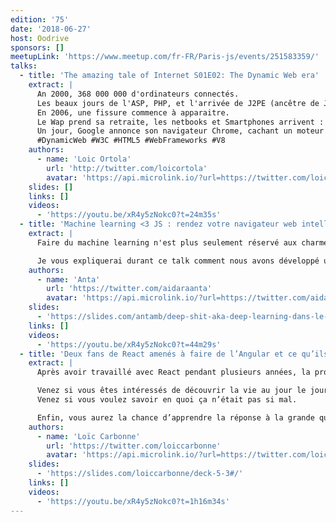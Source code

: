 ```yaml
---
edition: '75'
date: '2018-06-27'
host: Oodrive
sponsors: []
meetupLink: 'https://www.meetup.com/fr-FR/Paris-js/events/251583359/'
talks:
  - title: 'The amazing tale of Internet S01E02: The Dynamic Web era'
    extract: |
      An 2000, 368 000 000 d'ordinateurs connectés.
      Les beaux jours de l'ASP, PHP, et l'arrivée de J2PE (ancêtre de JEE) marquent l'entrée dans le web dynamique. Javascript est synonyme de langage de bidouilleurs, lent, et non exempt de failles de sécurité.
      En 2006, une fissure commence à apparaitre.
      Le Wap prend sa retraite, les netbooks et Smartphones arrivent : une transformation doit s'opérer.
      Un jour, Google annonce son navigateur Chrome, cachant un moteur qui va changer la donne.
      #DynamicWeb #W3C #HTML5 #WebFrameworks #V8
    authors:
      - name: 'Loic Ortola'
        url: 'http://twitter.com/loicortola'
        avatar: 'https://api.microlink.io/?url=https://twitter.com/loicortola&amps;embed=image.url'
    slides: []
    links: []
    videos:
      - 'https://youtu.be/xR4y5zNokc0?t=24m35s'
  - title: 'Machine learning <3 JS : rendez votre navigateur web intelligent'
    extract: |
      Faire du machine learning n'est plus seulement réservé aux charmeurs de serpents (pythonistas) ou à ceux ayant accès à des machines puissantes. Dans le cadre du projet PAIR, l'équipe Brain de Google sortait la librairie deeplearn.js qui a depuis lors évolué pour laisser place à TensorFlow.js. Tensorflow.js se base sur WebGL et permet entre autres de construire et d'entrainer des modèles de données dans le navigateur "from scratch" ou en utilisant des techniques telles que le "transfer learning".

      Je vous expliquerai durant ce talk comment nous avons développé une PWA "intélligente" en utilisant du machine learning.
    authors:
      - name: 'Anta'
        url: 'https://twitter.com/aidaraanta'
        avatar: 'https://api.microlink.io/?url=https://twitter.com/aidaraanta&amps;embed=image.url'
    slides:
      - 'https://slides.com/antamb/deep-shit-aka-deep-learning-dans-le-navigateur#/'
    links: []
    videos:
      - 'https://youtu.be/xR4y5zNokc0?t=44m29s'
  - title: 'Deux fans de React amenés à faire de l’Angular et ce qu’ils en ont appris'
    extract: |
      Après avoir travaillé avec React pendant plusieurs années, la providence nous a rassemblé sur le même projet Angular 4 pendant lequel nous avons pu découvrir ses joies et ses peines.

      Venez si vous êtes intéressés de découvrir la vie au jour le jour de développeurs React forcés par le destin de travailler avec Angular.
      Venez si vous voulez savoir en quoi ça n’était pas si mal.

      Enfin, vous aurez la chance d’apprendre la réponse à la grande question : Quel framework dois-je choisir pour ma prochaine application front, le tout basé sur un retour d'expérience.
    authors:
      - name: 'Loïc Carbonne'
        url: 'https://twitter.com/loiccarbonne'
        avatar: 'https://api.microlink.io/?url=https://twitter.com/loiccarbonne&amps;embed=image.url'
    slides:
      - 'https://slides.com/loiccarbonne/deck-5-3#/'
    links: []
    videos:
      - 'https://youtu.be/xR4y5zNokc0?t=1h16m34s'
---
```

